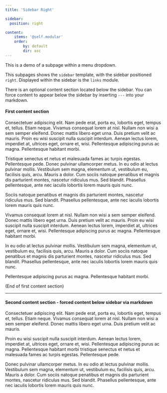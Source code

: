 ```yaml
---
title: 'Sidebar Right'

sidebar:
  position: right

content:
    items: '@self.modular'
    order:
        by: default
        dir: asc
---
```


This is a demo of a subpage within a menu dropdown.

This subpages shows the `sidebar` template, with the sidebar positioned `right`.
Displayed within the sidebar is the `links` module.

There is an optional content section located below the sidebar.
You can force content to appear below the sidebar by inserting `---` into your markdown.
<br>

#### First content section


Consectetuer adipiscing elit. Nam pede erat, porta eu, lobortis eget, tempus et, tellus. Etiam neque. Vivamus consequat lorem at nisl. Nullam non wisi a sem semper eleifend. Donec mattis libero eget urna. Duis pretium velit ac mauris. Proin eu wisi suscipit nulla suscipit interdum. Aenean lectus lorem, imperdiet at, ultrices eget, ornare et, wisi. Pellentesque adipiscing purus ac magna. Pellentesque habitant morbi.

Tristique senectus et netus et malesuada fames ac turpis egestas. Pellentesque pede. Donec pulvinar ullamcorper metus. In eu odio at lectus pulvinar mollis. Vestibulum sem magna, elementum ut, vestibulum eu, facilisis quis, arcu. Mauris a dolor. Cum sociis natoque penatibus et magnis dis parturient montes, nascetur ridiculus mus. Sed blandit. Phasellus pellentesque, ante nec iaculis lobortis lorem mauris quis nunc. 

Sociis natoque penatibus et magnis dis parturient montes, nascetur ridiculus mus. Sed blandit. Phasellus pellentesque, ante nec iaculis lobortis lorem mauris quis nunc. 

Vivamus consequat lorem at nisl. Nullam non wisi a sem semper eleifend. Donec mattis libero eget urna. Duis pretium velit ac mauris. Proin eu wisi suscipit nulla suscipit interdum. Aenean lectus lorem, imperdiet at, ultrices eget, ornare et, wisi. Pellentesque adipiscing purus ac magna. Pellentesque habitant morbi.

In eu odio at lectus pulvinar mollis. Vestibulum sem magna, elementum ut, vestibulum eu, facilisis quis, arcu. Mauris a dolor. Cum sociis natoque penatibus et magnis dis parturient montes, nascetur ridiculus mus. Sed blandit. Phasellus pellentesque, ante nec iaculis lobortis lorem mauris quis nunc. 

Pellentesque adipiscing purus ac magna. Pellentesque habitant morbi.
 
(End of first content section)

---

#### Second content section - forced content below sidebar via markdown

Consectetuer adipiscing elit. Nam pede erat, porta eu, lobortis eget, tempus et, tellus. Etiam neque. Vivamus consequat lorem at nisl. Nullam non wisi a sem semper eleifend. Donec mattis libero eget urna. Duis pretium velit ac mauris.

Proin eu wisi suscipit nulla suscipit interdum. Aenean lectus lorem, imperdiet at, ultrices eget, ornare et, wisi. Pellentesque adipiscing purus ac magna. Pellentesque habitant morbi tristique senectus et netus et malesuada fames ac turpis egestas. Pellentesque pede. 

Donec pulvinar ullamcorper metus. In eu odio at lectus pulvinar mollis. Vestibulum sem magna, elementum ut, vestibulum eu, facilisis quis, arcu. Mauris a dolor. Cum sociis natoque penatibus et magnis dis parturient montes, nascetur ridiculus mus. Sed blandit. Phasellus pellentesque, ante nec iaculis lobortis lorem mauris quis nunc.
